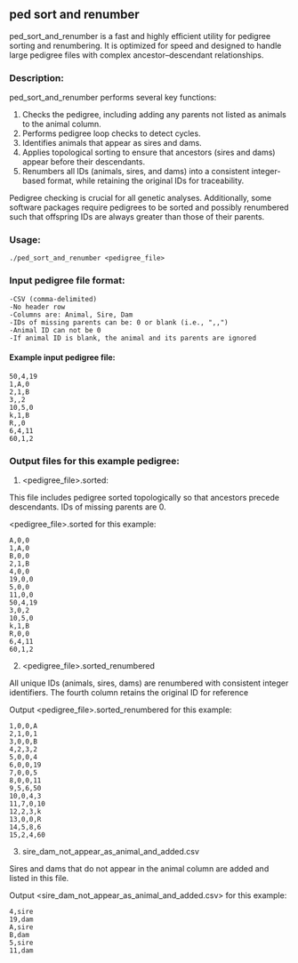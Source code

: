 ## ped sort and renumber
ped_sort_and_renumber is a fast and highly efficient utility for pedigree sorting and renumbering. It is optimized for speed and designed to handle large pedigree files with complex ancestor–descendant relationships.

### Description:

ped_sort_and_renumber performs several key functions:
1. Checks the pedigree, including adding any parents not listed as animals to the animal column.
2. Performs pedigree loop checks to detect cycles.
3. Identifies animals that appear as sires and dams.
4. Applies topological sorting to ensure that ancestors (sires and dams) appear before their descendants.
5. Renumbers all IDs (animals, sires, and dams) into a consistent integer-based format, while retaining the original IDs for traceability.

Pedigree checking is crucial for all genetic analyses. Additionally, some software packages require pedigrees to be sorted and possibly renumbered such that offspring IDs are always greater than those of their parents.

### Usage:
```
./ped_sort_and_renumber <pedigree_file>
```

### Input pedigree file format:

    -CSV (comma-delimited)
    -No header row
    -Columns are: Animal, Sire, Dam
    -IDs of missing parents can be: 0 or blank (i.e., ",,")
    -Animal ID can not be 0
    -If animal ID is blank, the animal and its parents are ignored

#### Example input pedigree file:
```
50,4,19
1,A,0
2,1,B
3,,2
10,5,0
k,1,B
R,,0
6,4,11
60,1,2
```

### Output files for this example pedigree:

1. <pedigree_file>.sorted:
   
This file includes pedigree sorted topologically so that ancestors precede descendants. IDs of missing parents are 0.

<pedigree_file>.sorted for this example:

```
A,0,0
1,A,0
B,0,0
2,1,B
4,0,0
19,0,0
5,0,0
11,0,0
50,4,19
3,0,2
10,5,0
k,1,B
R,0,0
6,4,11
60,1,2
```

2. <pedigree_file>.sorted_renumbered
   
All unique IDs (animals, sires, dams) are renumbered with consistent integer identifiers. The fourth column retains the original ID for reference

Output <pedigree_file>.sorted_renumbered for this example:
```
1,0,0,A
2,1,0,1
3,0,0,B
4,2,3,2
5,0,0,4
6,0,0,19
7,0,0,5
8,0,0,11
9,5,6,50
10,0,4,3
11,7,0,10
12,2,3,k
13,0,0,R
14,5,8,6
15,2,4,60
```
3. sire_dam_not_appear_as_animal_and_added.csv
   
Sires and dams that do not appear in the animal column are added and listed in this file. 

Output <sire_dam_not_appear_as_animal_and_added.csv> for this example:
```
4,sire
19,dam
A,sire
B,dam
5,sire
11,dam
```


